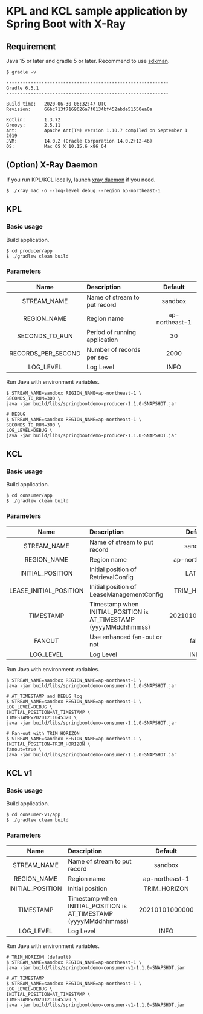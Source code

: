 # KPL and KCL sample application by Spring Boot with X-Ray

## Requirement

Java 15 or later and gradle 5 or later. Recommend to use [sdkman](https://sdkman.io/).

```
$ gradle -v

------------------------------------------------------------
Gradle 6.5.1
------------------------------------------------------------

Build time:   2020-06-30 06:32:47 UTC
Revision:     66bc713f7169626a7f0134bf452abde51550ea0a

Kotlin:       1.3.72
Groovy:       2.5.11
Ant:          Apache Ant(TM) version 1.10.7 compiled on September 1 2019
JVM:          14.0.2 (Oracle Corporation 14.0.2+12-46)
OS:           Mac OS X 10.15.6 x86_64
```

## (Option) X-Ray Daemon
If you run KPL/KCL locally, launch [xray daemon](https://docs.aws.amazon.com/xray/latest/devguide/xray-daemon-local.html) if you need.

```
$ ./xray_mac -o --log-level debug --region ap-northeast-1
```

## KPL

### Basic usage

Build application.
```
$ cd producer/app
$ ./gradlew clean build
```

### Parameters
|      Name      |          Description          |    Default     |
| :------------: | :---------------------------- | :------------: |
|  STREAM_NAME   | Name of stream to put record  |    sandbox     |
|  REGION_NAME   | Region name                   | ap-northeast-1 |
| SECONDS_TO_RUN | Period of running application |       30       |
| RECORDS_PER_SECOND | Number of records per sec | 2000           |
|  LOG_LEVEL     | Log Level                     |      INFO      |

Run Java with environment variables.
```
$ STREAM_NAME=sandbox REGION_NAME=ap-northeast-1 \
SECONDS_TO_RUN=300 \
java -jar build/libs/springbootdemo-producer-1.1.0-SNAPSHOT.jar

# DEBUG
$ STREAM_NAME=sandbox REGION_NAME=ap-northeast-1 \
SECONDS_TO_RUN=300 \
LOG_LEVEL=DEBUG \
java -jar build/libs/springbootdemo-producer-1.1.0-SNAPSHOT.jar
```

## KCL

### Basic usage

Build application.
```
$ cd consumer/app
$ ./gradlew clean build
```

### Parameters
|      Name                |          Description                                             |    Default     |
| :----------------------: | :--------------------------------------------------------------- | :------------: |
|  STREAM_NAME             | Name of stream to put record                                     |    sandbox     |
|  REGION_NAME             | Region name                                                      | ap-northeast-1 |
|  INITIAL_POSITION        | Initial position of RetrievalConfig                              |    LATEST      |
|  LEASE_INITIAL_POSITION  | Initial position of LeaseManagementConfig                        |  TRIM_HORIZON  |
|  TIMESTAMP               | Timestamp when INITIAL_POSITION is AT_TIMESTAMP (yyyyMMddhhmmss) | 20210101000000 |
|  FANOUT                  | Use enhanced fan-out or not                                      |    false       |
|  LOG_LEVEL               | Log Level                                                        |     INFO       |


Run Java with environment variables.
```
$ STREAM_NAME=sandbox REGION_NAME=ap-northeast-1 \
java -jar build/libs/springbootdemo-consumer-1.1.0-SNAPSHOT.jar

# AT_TIMESTAMP and DEBUG log
$ STREAM_NAME=sandbox REGION_NAME=ap-northeast-1 \
LOG_LEVEL=DEBUG \
INITIAL_POSITION=AT_TIMESTAMP \
TIMESTAMP=20201211045320 \
java -jar build/libs/springbootdemo-consumer-1.1.0-SNAPSHOT.jar

# Fan-out with TRIM_HORIZON
$ STREAM_NAME=sandbox REGION_NAME=ap-northeast-1 \
INITIAL_POSITION=TRIM_HORIZON \
fanout=true \
java -jar build/libs/springbootdemo-consumer-1.1.0-SNAPSHOT.jar
```

## KCL v1

### Basic usage

Build application.
```
$ cd consumer-v1/app
$ ./gradlew clean build
```

### Parameters
|      Name          |          Description                                             |    Default     |
| :----------------: | :--------------------------------------------------------------- | :------------: |
|  STREAM_NAME       | Name of stream to put record                                     |    sandbox     |
|  REGION_NAME       | Region name                                                      | ap-northeast-1 |
|  INITIAL_POSITION  | Initial position                                                 | TRIM_HORIZON   |
|  TIMESTAMP         | Timestamp when INITIAL_POSITION is AT_TIMESTAMP (yyyyMMddhhmmss) | 20210101000000 |
|  LOG_LEVEL         | Log Level                                                        |     INFO       |


Run Java with environment variables.
```
# TRIM_HORIZON (default)
$ STREAM_NAME=sandbox REGION_NAME=ap-northeast-1 \
java -jar build/libs/springbootdemo-consumer-v1-1.1.0-SNAPSHOT.jar

# AT_TIMESTAMP
$ STREAM_NAME=sandbox REGION_NAME=ap-northeast-1 \
LOG_LEVEL=DEBUG \
INITIAL_POSITION=AT_TIMESTAMP \
TIMESTAMP=20201211045320 \
java -jar build/libs/springbootdemo-consumer-v1-1.1.0-SNAPSHOT.jar
```

